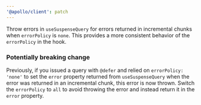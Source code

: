 ```yaml
---
'@apollo/client': patch
---
```


Throw errors in `useSuspenseQuery` for errors returned in incremental chunks when `errorPolicy` is `none`. This provides a more consistent behavior of the `errorPolicy` in the hook.

### Potentially breaking change

Previously, if you issued a query with `@defer` and relied on `errorPolicy: 'none'` to set the `error` property returned from `useSuspenseQuery` when the error was returned in an incremental chunk, this error is now thrown. Switch the `errorPolicy` to `all` to avoid throwing the error and instead return it in the `error` property.
